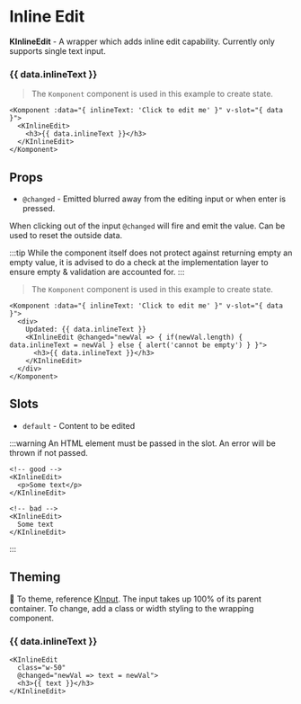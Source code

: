 # Inline Edit

**KInlineEdit** - A wrapper which adds inline edit capability. Currently only supports single text input.

<Komponent :data="{ inlineText: 'Click to edit me' }" v-slot="{ data }">
  <KInlineEdit @changed="newVal => data.inlineText = newVal"><h3>{{ data.inlineText }}</h3></KInlineEdit>
</Komponent>

> The `Komponent` component is used in this example to create state.

```vue
<Komponent :data="{ inlineText: 'Click to edit me' }" v-slot="{ data }">
  <KInlineEdit>
    <h3>{{ data.inlineText }}</h3>
  </KInlineEdit>
</Komponent>
```

## Props
- `@changed` - Emitted blurred away from the editing input or when enter is pressed.

When clicking out of the input `@changed` will fire and emit the value. Can be used to reset the outside data.

:::tip
While the component itself does not protect against returning empty an empty value, it is advised to do a check at the implementation layer to ensure empty & validation are accounted for.
:::

<KCard>
  <template slot="body">
    <Komponent :data="{ inlineText: 'Click to edit me' }" v-slot="{ data }">
      <div>
        Updated: {{ data.inlineText }}
        <KInlineEdit @changed="newVal => { if(newVal.length) { data.inlineText = newVal } else { alert('cannot be empty') } }">
          <h3>{{ data.inlineText }}</h3>
        </KInlineEdit>
      </div>
    </Komponent>
  </template>
</KCard>

> The `Komponent` component is used in this example to create state.

```vue
<Komponent :data="{ inlineText: 'Click to edit me' }" v-slot="{ data }">
  <div>
    Updated: {{ data.inlineText }}
    <KInlineEdit @changed="newVal => { if(newVal.length) { data.inlineText = newVal } else { alert('cannot be empty') } }">
      <h3>{{ data.inlineText }}</h3>
    </KInlineEdit>
  </div>
</Komponent>
```

## Slots
- `default` - Content to be edited

:::warning
An HTML element must be passed in the slot. An error will be thrown if not passed.

```vue
<!-- good -->
<KInlineEdit>
  <p>Some text</p>
</KInlineEdit>

<!-- bad -->
<KInlineEdit>
  Some text
</KInlineEdit>
```
:::

## Theming
:lipstick: To theme, reference [KInput](/components/input.html#theming). The input takes up 100% of its parent container. To change, add a class or width styling to the wrapping component.

<Komponent :data="{ inlineText: 'Im 50%!' }" v-slot="{ data }">
  <KInlineEdit class="w-50" @changed="newVal => data.inlineText = newVal"><h3>{{ data.inlineText }}</h3></KInlineEdit>
</Komponent>

```vue
<KInlineEdit
  class="w-50"
  @changed="newVal => text = newVal">
  <h3>{{ text }}</h3>
</KInlineEdit>
```

<script>
export default {
  methods: {
    alert(msg) {
      window.alert(msg)
    }
  }
}
</script>
